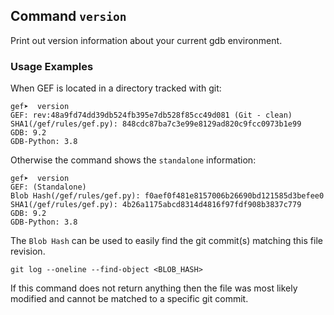 ## Command `version`

Print out version information about your current gdb environment.

### Usage Examples

When GEF is located in a directory tracked with git:

```text
gef➤  version
GEF: rev:48a9fd74dd39db524fb395e7db528f85cc49d081 (Git - clean)
SHA1(/gef/rules/gef.py): 848cdc87ba7c3e99e8129ad820c9fcc0973b1e99
GDB: 9.2
GDB-Python: 3.8
```

Otherwise the command shows the `standalone` information:

```text
gef➤  version
GEF: (Standalone)
Blob Hash(/gef/rules/gef.py): f0aef0f481e8157006b26690bd121585d3befee0
SHA1(/gef/rules/gef.py): 4b26a1175abcd8314d4816f97fdf908b3837c779
GDB: 9.2
GDB-Python: 3.8
```

The `Blob Hash` can be used to easily find the git commit(s) matching this file revision.

```text
git log --oneline --find-object <BLOB_HASH>
```

If this command does not return anything then the file was most likely modified and cannot be
matched to a specific git commit.

